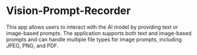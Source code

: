 # Vision-Prompt-Recorder
This app allows users to interact with the AI model by providing text or image-based prompts. The application supports both text and image-based prompts and can handle multiple file types for image prompts, including JPEG, PNG, and PDF.
